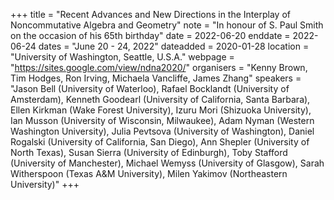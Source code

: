 +++
title = "Recent Advances and New Directions in the Interplay of Noncommutative Algebra and Geometry"
note = "In honour of S. Paul Smith on the occasion of his 65th birthday"
date = 2022-06-20
enddate = 2022-06-24
dates = "June 20 - 24, 2022"
dateadded = 2020-01-28
location = "University of Washington, Seattle, U.S.A."
webpage = "https://sites.google.com/view/ndna2020/"
organisers = "Kenny Brown, Tim Hodges, Ron Irving, Michaela Vancliffe, James Zhang"
speakers = "Jason Bell (University of Waterloo), Rafael Bocklandt (University of Amsterdam), Kenneth Goodearl (University of California, Santa Barbara), Ellen Kirkman (Wake Forest University), Izuru Mori (Shizuoka University), Ian Musson (University of Wisconsin, Milwaukee), Adam Nyman (Western Washington University), Julia Pevtsova (University of Washington), Daniel Rogalski (University of California, San Diego), Ann Shepler (University of North Texas), Susan Sierra (University of Edinburgh), Toby Stafford (University of Manchester), Michael Wemyss (University of Glasgow), Sarah Witherspoon (Texas A&M University), Milen Yakimov (Northeastern University)"
+++
